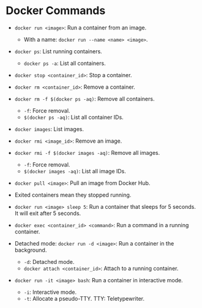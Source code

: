 # Docker Commands

- `docker run <image>`: Run a container from an image.
  - With a name: `docker run --name <name> <image>`.
- `docker ps`: List running containers.
  - `docker ps -a`: List all containers.
- `docker stop <container_id>`: Stop a container.
- `docker rm <container_id>`: Remove a container.
- `docker rm -f $(docker ps -aq)`: Remove all containers.
  - `-f`: Force removal.
  - `$(docker ps -aq)`: List all container IDs.
- `docker images`: List images.
- `docker rmi <image_id>`: Remove an image.
- `docker rmi -f $(docker images -aq)`: Remove all images.
  - `-f`: Force removal.
  - `$(docker images -aq)`: List all image IDs.
- `docker pull <image>`: Pull an image from Docker Hub.

- Exited containers mean they stopped running.
- `docker run <image> sleep 5`: Run a container that sleeps for 5 seconds. It will exit after 5 seconds.
- `docker exec <container_id> <command>`: Run a command in a running container.
- Detached mode: `docker run -d <image>`: Run a container in the background.
  - `-d`: Detached mode.
  - `docker attach <container_id>`: Attach to a running container.
- `docker run -it <image> bash`: Run a container in interactive mode.
  - `-i`: Interactive mode.
  - `-t`: Allocate a pseudo-TTY. TTY: Teletypewriter.
